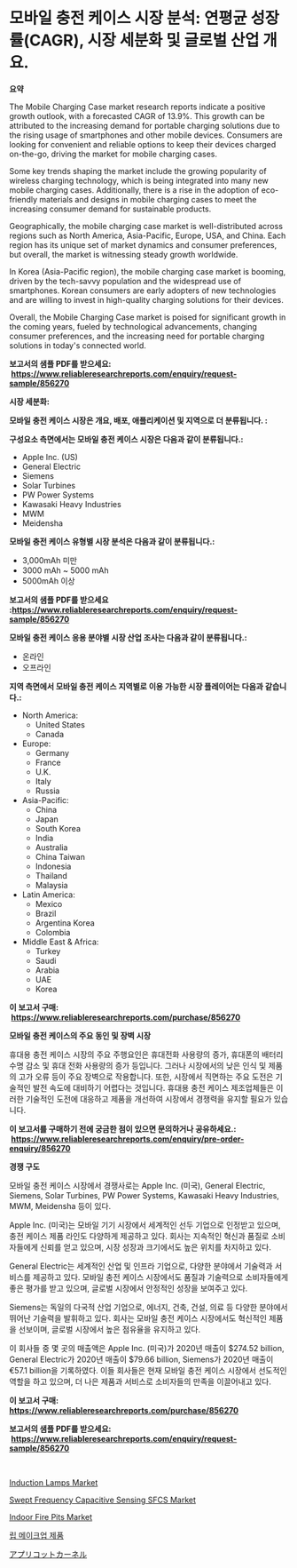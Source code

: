 <p><h1>모바일 충전 케이스 시장 분석: 연평균 성장률(CAGR), 시장 세분화 및 글로벌 산업 개요.</h1></p><p><strong>요약</strong></p>
<p><p>The Mobile Charging Case market research reports indicate a positive growth outlook, with a forecasted CAGR of 13.9%. This growth can be attributed to the increasing demand for portable charging solutions due to the rising usage of smartphones and other mobile devices. Consumers are looking for convenient and reliable options to keep their devices charged on-the-go, driving the market for mobile charging cases.</p><p>Some key trends shaping the market include the growing popularity of wireless charging technology, which is being integrated into many new mobile charging cases. Additionally, there is a rise in the adoption of eco-friendly materials and designs in mobile charging cases to meet the increasing consumer demand for sustainable products.</p><p>Geographically, the mobile charging case market is well-distributed across regions such as North America, Asia-Pacific, Europe, USA, and China. Each region has its unique set of market dynamics and consumer preferences, but overall, the market is witnessing steady growth worldwide.</p><p>In Korea (Asia-Pacific region), the mobile charging case market is booming, driven by the tech-savvy population and the widespread use of smartphones. Korean consumers are early adopters of new technologies and are willing to invest in high-quality charging solutions for their devices.</p><p>Overall, the Mobile Charging Case market is poised for significant growth in the coming years, fueled by technological advancements, changing consumer preferences, and the increasing need for portable charging solutions in today's connected world.</p></p>
<p><strong>보고서의 샘플 PDF를 받으세요: &nbsp;<a href="https://www.reliableresearchreports.com/enquiry/request-sample/856270">https://www.reliableresearchreports.com/enquiry/request-sample/856270</a></strong></p>
<p><strong>시장 세분화:</strong></p>
<p><strong> 모바일 충전 케이스 시장은 개요, 배포, 애플리케이션 및 지역으로 더 분류됩니다. :</strong></p>
<p><strong>구성요소 측면에서는 모바일 충전 케이스 시장은 다음과 같이 분류됩니다.:</strong></p>
<p><ul><li>Apple Inc. (US)</li><li>General Electric</li><li>Siemens</li><li>Solar Turbines</li><li>PW Power Systems</li><li>Kawasaki Heavy Industries</li><li>MWM</li><li>Meidensha</li></ul></p>
<p><strong> 모바일 충전 케이스 유형별 시장 분석은 다음과 같이 분류됩니다.:</strong></p>
<p><ul><li>3,000mAh 미만</li><li>3000 mAh ~ 5000 mAh</li><li>5000mAh 이상</li></ul></p>
<p><strong>보고서의 샘플 PDF를 받으세요 :<a href="https://www.reliableresearchreports.com/enquiry/request-sample/856270">https://www.reliableresearchreports.com/enquiry/request-sample/856270</a></strong></p>
<p><strong> 모바일 충전 케이스 응용 분야별 시장 산업 조사는 다음과 같이 분류됩니다.:</strong></p>
<p><ul><li>온라인</li><li>오프라인</li></ul></p>
<p><strong>지역 측면에서 모바일 충전 케이스 지역별로 이용 가능한 시장 플레이어는 다음과 같습니다.:</strong></p>
<p><ul>
    <li>
        North America:
        <ul>
            <li>United States</li>
            <li>Canada</li>
        </ul>
    </li>
    <li>
        Europe:
        <ul>
            <li>Germany</li>
            <li>France</li>
            <li>U.K.</li>
            <li>Italy</li>
            <li>Russia</li>
        </ul>
    </li>
    <li>
        Asia-Pacific:
        <ul>
            <li>China</li>
            <li>Japan</li>
            <li>South Korea</li>
            <li>India</li>
            <li>Australia</li>
            <li>China Taiwan</li>
            <li>Indonesia</li>
            <li>Thailand</li>
            <li>Malaysia</li>
        </ul>
    </li>
    <li>
        Latin America:
        <ul>
            <li>Mexico</li>
            <li>Brazil</li>
            <li>Argentina Korea</li>
            <li>Colombia</li>
        </ul>
    </li>
    <li>
        Middle East & Africa:
        <ul>
            <li>Turkey</li>
            <li>Saudi</li>
            <li>Arabia</li>
            <li>UAE</li>
            <li>Korea</li>
        </ul>
    </li>
    </ul></p>
<p><strong>이 보고서 구매: &nbsp;<a href="https://www.reliableresearchreports.com/purchase/856270">https://www.reliableresearchreports.com/purchase/856270</a></strong></p>
<p><strong>모바일 충전 케이스의 주요 동인 및 장벽 시장</strong></p>
<p><p>휴대용 충전 케이스 시장의 주요 주행요인은 휴대전화 사용량의 증가, 휴대폰의 배터리 수명 감소 및 휴대 전화 사용량의 증가 등입니다. 그러나 시장에서의 낮은 인식 및 제품의 고가 오류 등이 주요 장벽으로 작용합니다. 또한, 시장에서 직면하는 주요 도전은 기술적인 발전 속도에 대비하기 어렵다는 것입니다. 휴대용 충전 케이스 제조업체들은 이러한 기술적인 도전에 대응하고 제품을 개선하여 시장에서 경쟁력을 유지할 필요가 있습니다.</p></p>
<p><strong>이 보고서를 구매하기 전에 궁금한 점이 있으면 문의하거나 공유하세요.: &nbsp;<a href="https://www.reliableresearchreports.com/enquiry/pre-order-enquiry/856270">https://www.reliableresearchreports.com/enquiry/pre-order-enquiry/856270</a></strong></p>
<p><strong>경쟁 구도</strong></p>
<p><p>모바일 충전 케이스 시장에서 경쟁사로는 Apple Inc. (미국), General Electric, Siemens, Solar Turbines, PW Power Systems, Kawasaki Heavy Industries, MWM, Meidensha 등이 있다. </p><p>Apple Inc. (미국)는 모바일 기기 시장에서 세계적인 선두 기업으로 인정받고 있으며, 충전 케이스 제품 라인도 다양하게 제공하고 있다. 회사는 지속적인 혁신과 품질로 소비자들에게 신뢰를 얻고 있으며, 시장 성장과 크기에서도 높은 위치를 차지하고 있다.</p><p>General Electric는 세계적인 산업 및 인프라 기업으로, 다양한 분야에서 기술력과 서비스를 제공하고 있다. 모바일 충전 케이스 시장에서도 품질과 기술력으로 소비자들에게 좋은 평가를 받고 있으며, 글로벌 시장에서 안정적인 성장을 보여주고 있다.</p><p>Siemens는 독일의 다국적 산업 기업으로, 에너지, 건축, 건설, 의료 등 다양한 분야에서 뛰어난 기술력을 발휘하고 있다. 회사는 모바일 충전 케이스 시장에서도 혁신적인 제품을 선보이며, 글로벌 시장에서 높은 점유율을 유지하고 있다.</p><p>이 회사들 중 몇 곳의 매출액은 Apple Inc. (미국)가 2020년 매출이 $274.52 billion, General Electric가 2020년 매출이 $79.66 billion, Siemens가 2020년 매출이 €57.1 billion을 기록하였다. 이들 회사들은 현재 모바일 충전 케이스 시장에서 선도적인 역할을 하고 있으며, 더 나은 제품과 서비스로 소비자들의 만족을 이끌어내고 있다.</p></p>
<p><strong>이 보고서 구매: &nbsp; <a href="https://www.reliableresearchreports.com/purchase/856270">https://www.reliableresearchreports.com/purchase/856270</a></strong></p>
<p><strong>보고서의 샘플 PDF를 받으세요: &nbsp;<a href="https://www.reliableresearchreports.com/enquiry/request-sample/856270">https://www.reliableresearchreports.com/enquiry/request-sample/856270</a></strong><strong></strong></p>
<p>&nbsp;</p>
<p><p><a href="https://github.com/gulaimolin/Market-Research-Report-List-3/blob/main/induction-lamps-market.md">Induction Lamps Market</a></p><p><a href="https://issuu.com/reportprime-2/docs/swept-frequency-capacitive-sensing-sfcs-market-siz">Swept Frequency Capacitive Sensing SFCS Market</a></p><p><a href="https://github.com/RoccoManning/Market-Research-Report-List-4/blob/main/indoor-fire-pits-market.md">Indoor Fire Pits Market</a></p><p><a href="https://github.com/lzrvbyqzftro57/Market-Research-Report-List-1/blob/main/96296642348.md">립 메이크업 제품</a></p><p><a href="https://github.com/oqxogxyvqe90775/Market-Research-Report-List-1/blob/main/29557722722.md">アプリコットカーネル</a></p></p>